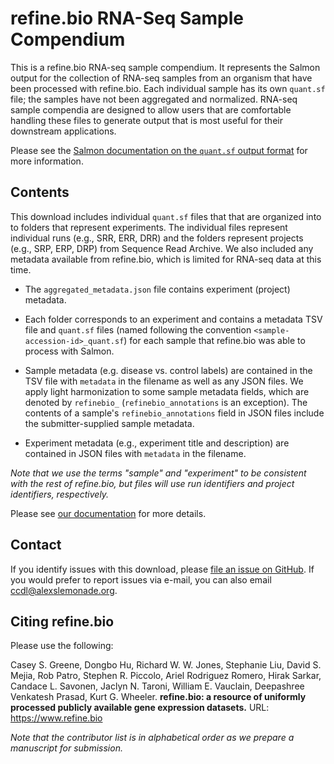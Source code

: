 # refine.bio RNA-Seq Sample Compendium

This is a refine.bio RNA-seq sample compendium.
It represents the Salmon output for the collection of RNA-seq samples from an organism that have been processed with refine.bio.
Each individual sample has its own `quant.sf` file; the samples have not been aggregated and normalized.
RNA-seq sample compendia are designed to allow users that are comfortable handling these files to generate output that is most useful for their downstream applications.

Please see the [Salmon documentation on the `quant.sf` output format](https://salmon.readthedocs.io/en/latest/file_formats.html#quantification-file) for more information.

## Contents

This download includes individual `quant.sf` files that that are organized into to folders that represent experiments.
The individual files represent individual runs (e.g., SRR, ERR, DRR) and the folders represent projects (e.g., SRP, ERP, DRP) from Sequence Read Archive.
We also included any metadata available from refine.bio, which is limited for RNA-seq data at this time.

* The `aggregated_metadata.json` file contains experiment (project) metadata.

* Each folder corresponds to an experiment and contains a metadata TSV file and `quant.sf` files (named following the convention `<sample-accession-id>_quant.sf`) for each sample that refine.bio was able to process with Salmon.

* Sample metadata (e.g. disease vs. control labels) are contained in the TSV file with `metadata` in the filename as well as any JSON files.
We apply light harmonization to some sample metadata fields, which are denoted by `refinebio_` (`refinebio_annotations` is an exception).
The contents of a sample's `refinebio_annotations` field in JSON files include the submitter-supplied sample metadata.

* Experiment metadata (e.g., experiment title and description) are contained in JSON files with `metadata` in the filename.

_Note that we use the terms "sample" and "experiment" to be consistent with the rest of refine.bio, but files will use run identifiers and project identifiers, respectively._

Please see [our documentation](http://docs.refine.bio/en/latest/) for more details.

## Contact

If you identify issues with this download, please [file an issue on GitHub](https://github.com/AlexsLemonade/refinebio/issues).
If you would prefer to report issues via e-mail, you can also email [ccdl@alexslemonade.org](mailto:ccdl@alexslemonade.org).

## Citing refine.bio

Please use the following:

Casey S. Greene, Dongbo Hu, Richard W. W. Jones, Stephanie Liu, David S. Mejia, Rob Patro, Stephen R. Piccolo, Ariel Rodriguez Romero, Hirak Sarkar, Candace L. Savonen, Jaclyn N. Taroni, William E. Vauclain, Deepashree Venkatesh Prasad, Kurt G. Wheeler. **refine.bio: a resource of uniformly processed publicly available gene expression datasets.** URL: https://www.refine.bio 

_Note that the contributor list is in alphabetical order as we prepare a manuscript for submission._